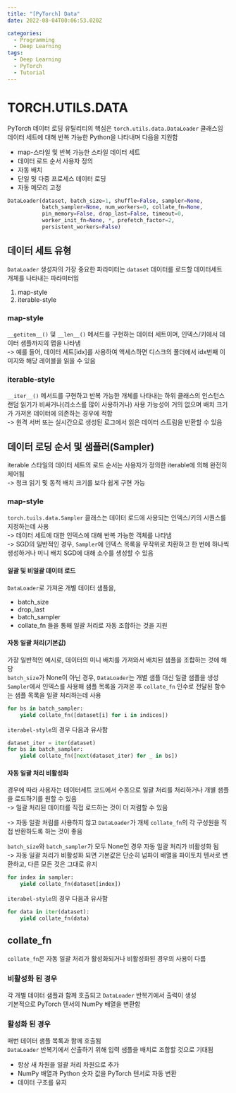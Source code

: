 ```yaml
---
title: "[PyTorch] Data"
date: 2022-08-04T00:06:53.020Z

categories:
  - Programming
  - Deep Learning
tags:
  - Deep Learning
  - PyTorch
  - Tutorial
---
```


# TORCH.UTILS.DATA
PyTorch 데이터 로딩 유틸리티의 핵심은 `torch.utils.data.DataLoader` 클래스임  
데이터 세트에 대해 반복 가능한 Python을 나타내며 다음을 지원함  
- map-스타일 및 반복 가능한 스타일 데이터 세트
- 데이터 로드 순서 사용자 정의
- 자동 배치
- 단일 및 다중 프로세스 데이터 로딩
- 자동 메모리 고정

```python
DataLoader(dataset, batch_size=1, shuffle=False, sampler=None,
           batch_sampler=None, num_workers=0, collate_fn=None,
           pin_memory=False, drop_last=False, timeout=0,
           worker_init_fn=None, *, prefetch_factor=2,
           persistent_workers=False)
```

## 데이터 세트 유형
`DataLoader` 생성자의 가장 중요한 파라미터는 `dataset` 데이터를 로드할 데이터세트 개체를 나타내는 파라미터임
1. map-style
2. iterable-style

### map-style
`__getitem__()` 및 `__len__()` 메서드를 구현하는 데이터 세트이며, 인덱스/키에서 데이터 샘플까지의 맵을 나타냄  
-> 예를 들어, 데이터 세트[idx]를 사용하여 액세스하면 디스크의 폴더에서 idx번째 이미지와 해당 레이블을 읽을 수 있음

### iterable-style
`__iter__()` 메서드를 구현하고 반복 가능한 개체를 나타내는 하위 클래스의 인스턴스  
랜덤 읽기가 비싸거나(리소스를 많이 사용하거나) 사용 가능성이 거의 없으며 배치 크기가 가져온 데이터에 의존하는 경우에 적합  
-> 원격 서버 또는 실시간으로 생성된 로그에서 읽은 데이터 스트림을 반환할 수 있음

## 데이터 로딩 순서 및 샘플러(Sampler)
iterable 스타일의 데이터 세트의 로드 순서는 사용자가 정의한 iterable에 의해 완전히 제어됨  
-> 청크 읽기 및 동적 배치 크기를 보다 쉽게 구현 가능  

###  map-style
`torch.tuils.data.Sampler` 클래스는 데이터 로드에 사용되는 인덱스/키의 시퀀스를 지정하는데 사용  
-> 데이터 세트에 대한 인덱스에 대해 반복 가능한 객체를 나타냄  
-> SGD의 일반적인 경우, `Sampler`에 인덱스 목록을 무작위로 치환하고 한 번에 하나씩 생성하거나 미니 배치 SGD에 대해 소수를 생성할 수 있음  
#### 일괄 및 비일괄 데이터 로드
`DataLoader`로 가져온 개별 데이터 샘플을,  
- batch_size
- drop_last
- batch_sampler
- collate_fn
들을 통해 일괄 처리로 자동 조합하는 것을 지원

#### 자동 일괄 처리(기본값)
가장 일반적인 예시로, 데이터의 미니 배치를 가져와서 배치된 샘플을 조합하는 것에 해당  
`batch_size`가 None이 아닌 경우, `DataLoader`는 개별 샘플 대신 일괄 샘플을 생성  
`Sampler`에서 인덱스를 사용해 샘플 목록을 가져온 후 `collate_fn` 인수로 전달된 함수는 샘플 목록을 일괄 처리하는데 사용

```python
for bs in batch_sampler:
    yield collate_fn([dataset[i] for i in indices])
```

`iterabel-style`의 경우 다음과 유사함
```python
dataset_iter = iter(dataset)
for bs in batch_sampler:
    yield collate_fn([next(dataset_iter) for _ in bs])
```
#### 자동 일괄 처리 비활성화
경우에 따라 사용자는 데이터세트 코드에서 수동으로 일괄 처리를 처리하거나 개별 샘플을 로드하기를 원할 수 있음  
-> 일괄 처리된 데이터를 직접 로드하는 것이 더 저렴할 수 있음  

-> 자동 일괄 처림를 사용하지 않고 `DataLoader`가 개체 `collate_fn`의 각 구성원을 직접 반환하도록 하는 것이 좋음  

`batch_size`와 `batch_sampler`가 모두 None인 경우 자동 일괄 처리가 비활성화 됨  
-> 자동 일괄 처리가 비활성화 되면 기본값은 단순히 넘파이 배열을 파이토치 텐서로 변환하고, 다른 모든 것은 그대로 유지

```python
for index in sampler:
    yield collate_fn(dataset[index])
```
`iterabel-style`의 경우 다음과 유사함
```python
for data in iter(dataset):
    yield collate_fn(data)
```
## collate_fn
`collate_fn`은 자동 일괄 처리가 활성화되거나 비활성화된 경우의 사용이 다름  
### 비활성화 된 경우
각 개별 데이터 샘플과 함께 호출되고 `DataLoader` 반복기에서 출력이 생성  
기본적으로 PyTorch 텐서의 NumPy 배열을 변환함  
### 활성화 된 경우
매번 데이터 샘플 목록과 함께 호출됨  
`DataLoader` 반복기에서 산출하기 위해 입력 샘플을 배치로 조합할 것으로 기대됨  
- 항상 새 차원을 일괄 처리 차원으로 추가
- NumPy 배열과 Python 숫자 값을 PyTorch 텐서로 자동 변환
- 데이터 구조를 유지
